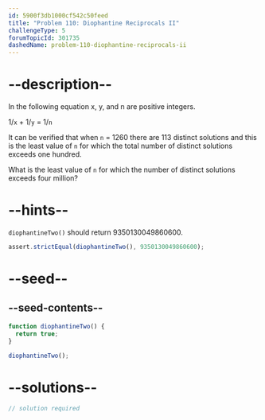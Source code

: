 ```yaml
---
id: 5900f3db1000cf542c50feed
title: "Problem 110: Diophantine Reciprocals II"
challengeType: 5
forumTopicId: 301735
dashedName: problem-110-diophantine-reciprocals-ii
---
```


# --description--

In the following equation x, y, and n are positive integers.

1/`x` + 1/`y` = 1/`n`

It can be verified that when `n` = 1260 there are 113 distinct solutions and this is the least value of `n` for which the total number of distinct solutions exceeds one hundred.

What is the least value of `n` for which the number of distinct solutions exceeds four million?

# --hints--

`diophantineTwo()` should return 9350130049860600.

```js
assert.strictEqual(diophantineTwo(), 9350130049860600);
```

# --seed--

## --seed-contents--

```js
function diophantineTwo() {
  return true;
}

diophantineTwo();
```

# --solutions--

```js
// solution required
```
